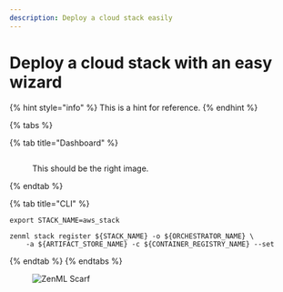 ```yaml
---
description: Deploy a cloud stack easily
---
```


# Deploy a cloud stack with an easy wizard

{% hint style="info" %}
This is a hint for reference.
{% endhint %}

{% tabs %}

{% tab title="Dashboard" %}
<figure><img src="../../../.gitbook/assets/Create_Stack.png"  alt=""><figcaption><p>This should be the right image.</p></figcaption></figure>
{% endtab %}

{% tab title="CLI" %}

```shell
export STACK_NAME=aws_stack

zenml stack register ${STACK_NAME} -o ${ORCHESTRATOR_NAME} \
    -a ${ARTIFACT_STORE_NAME} -c ${CONTAINER_REGISTRY_NAME} --set
```

{% endtab %}
{% endtabs %}

<figure><img src="https://static.scarf.sh/a.png?x-pxid=f0b4f458-0a54-4fcd-aa95-d5ee424815bc" alt="ZenML Scarf"><figcaption></figcaption></figure>
